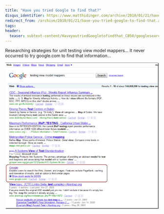 ```yaml
---
title: "Have you tried Google to find that?"
disqus_identifier: https://www.matthidinger.com/archive/2010/01/21/have-you-tried-google-to-find-that.aspx
redirect_from: /archive/2010/01/21/have-you-tried-google-to-find-that.aspx/
tags: 
header:
  teaser: subtext-content/HaveyoutriedGoogletofindthat_CB50/googlesearch2_thumb_3.png
---
```

Researching strategies for unit testing view model mappers… It never occurred to try google.com to find that information…

![](/images/subtext-content/HaveyoutriedGoogletofindthat_CB50/googlesearch2_thumb_3.png)


